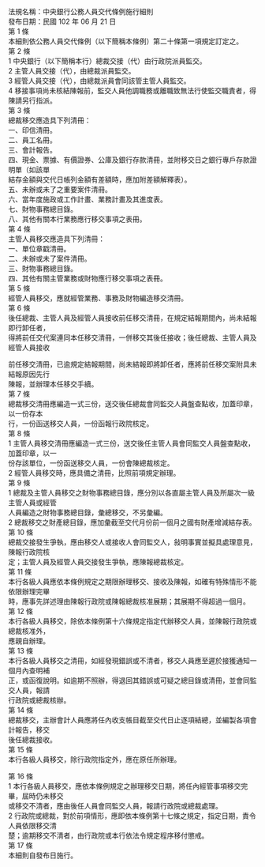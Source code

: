 法規名稱：中央銀行公務人員交代條例施行細則  
發布日期：民國 102 年 06 月 21 日  
第 1 條  
本細則依公務人員交代條例（以下簡稱本條例）第二十條第一項規定訂定之。  
第 2 條  
1 中央銀行（以下簡稱本行）總裁交接（代）由行政院派員監交。  
2 主管人員交接（代），由總裁派員監交。  
3 經管人員交接（代），由總裁派員會同該管主管人員監交。  
4 移接事項尚未核結陳報前，監交人員他調職務或離職致無法行使監交職責者，得陳請另行指派。  
第 3 條  
總裁移交應造具下列清冊：  
一、印信清冊。  
二、員工名冊。  
三、會計報告。  
四、現金、票據、有價證券、公庫及銀行存款清冊，並附移交日之銀行專戶存款證明單（如該單  
結存金額與交代日帳列金額有差額時，應加附差額解釋表）。  
五、未辦或未了之重要案件清冊。  
六、當年度施政或工作計畫、業務計畫及其進度表。  
七、財物事務總目錄。  
八、其他有關本行業務應行移交事項之表冊。  
第 4 條  
主管人員移交應造具下列清冊：  
一、單位章戳清冊。  
二、未辦或未了案件清冊。  
三、財物事務總目錄。  
四、其他有關主管業務或財物應行移交事項之表冊。  
第 5 條  
經管人員移交，應就經管業務、事務及財物編造移交清冊。  
第 6 條  
後任總裁、主管人員及經管人員接收前任移交清冊，在規定結報期間內，尚未結報即行卸任者，  
得將前任交代案連同本任移交清冊，一併移交其後任接收；後任總裁、主管人員及經管人員接收  


前任移交清冊，已逾規定結報期間，尚未結報即將卸任者，應將前任移交案附具未結報原因先行  
陳報，並辦理本任移交手續。  
第 7 條  
總裁移交清冊應編造一式三份，送交後任總裁會同監交人員盤查點收，加蓋印章，以一份存本  
行，一份函送移交人員，一份函報行政院核定。  
第 8 條  
1 主管人員移交清冊應編造一式三份，送交後任主管人員會同監交人員盤查點收，加蓋印章，以一  
份存該單位，一份函送移交人員，一份會陳總裁核定。  
2 經管人員移交時，應具備之清冊，比照前項規定辦理。  
第 9 條  
1 總裁及主管人員移交之財物事務總目錄，應分別以各直屬主管人員及所屬次一級主管人員或經管  
人員編造之財物事務總目錄，彙總移交，不另彙編。  
2 總裁移交之財產總目錄，應加彙截至交代月份前一個月之國有財產增減結存表。  
第 10 條  
總裁交接發生爭執，應由移交人或接收人會同監交人，敍明事實並擬具處理意見，陳報行政院核  
定；主管人員及經管人員交接發生爭執，應陳報總裁核定。  
第 11 條  
本行各級人員應依本條例規定之期限辦理移交、接收及陳報，如確有特殊情形不能依限辦理完畢  
時，應事先詳述理由陳報行政院或陳報總裁核准展期；其展期不得超過一個月。  
第 12 條  
本行各級人員移交，除依本條例第十六條規定指定代辦移交人員，並陳報行政院或總裁核准外，  
應親自辦理。  
第 13 條  
本行各級人員移交之清冊，如經發現錯誤或不清者，移交人員應至遲於接獲通知一個月內查明補  
正，或函復說明。如逾期不照辦，得退回其錯誤或可疑之總目錄或清冊，並會同監交人員，報請  
行政院或總裁核辦。  
第 14 條  
總裁移交，主辦會計人員應將任內收支帳目截至交代日止逐項結總，並編製各項會計報告，移交  
後任總裁接收。  
第 15 條  
本行各級人員移交，除行政院指定外，應在原任所辦理。  


第 16 條  
1 本行各級人員移交，應依本條例規定之辦理移交日期，將任內經管事項移交完畢，屆時仍未移交  
或移交不清者，應由後任人員會同監交人員，報請行政院或總裁處理。  
2 行政院或總裁，對於前項情形，應即依本條例第十七條之規定，指定日期，責令人員依限移交清  
楚；逾期移交不清者，由行政院或本行依法令規定程序移付懲戒。  
第 17 條  
本細則自發布日施行。  



